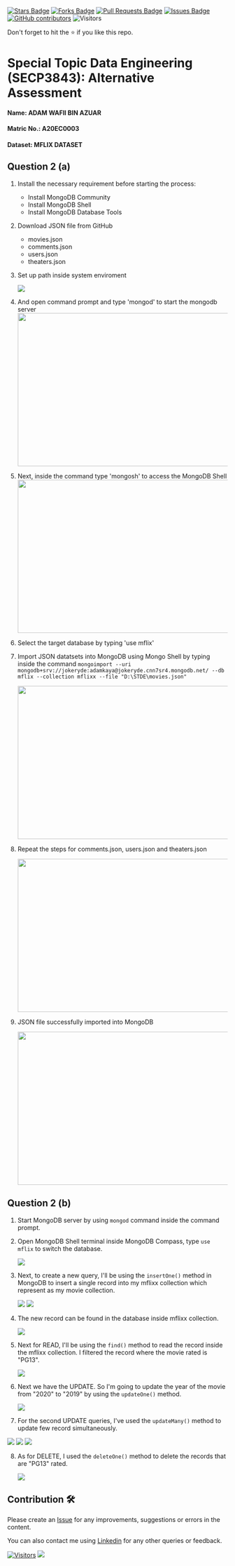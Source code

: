 <a href="https://github.com/drshahizan/SECP3843/stargazers"><img src="https://img.shields.io/github/stars/drshahizan/SECP3843" alt="Stars Badge"/></a>
<a href="https://github.com/drshahizan/SECP3843/network/members"><img src="https://img.shields.io/github/forks/drshahizan/SECP3843" alt="Forks Badge"/></a>
<a href="https://github.com/drshahizan/SECP3843/pulls"><img src="https://img.shields.io/github/issues-pr/drshahizan/SECP3843" alt="Pull Requests Badge"/></a>
<a href="https://github.com/drshahizan/SECP3843/issues"><img src="https://img.shields.io/github/issues/drshahizan/SECP3843" alt="Issues Badge"/></a>
<a href="https://github.com/drshahizan/SECP3843/graphs/contributors"><img alt="GitHub contributors" src="https://img.shields.io/github/contributors/drshahizan/SECP3843?color=2b9348"></a>
![Visitors](https://api.visitorbadge.io/api/visitors?path=https%3A%2F%2Fgithub.com%2Fdrshahizan%2FSECP3843&labelColor=%23d9e3f0&countColor=%23697689&style=flat)

Don't forget to hit the :star: if you like this repo.

# Special Topic Data Engineering (SECP3843): Alternative Assessment

#### Name: ADAM WAFII BIN AZUAR

#### Matric No.: A20EC0003

#### Dataset: MFLIX DATASET

## Question 2 (a)

  1. Install the necessary requirement before starting the process:
     <ul>
       <li> Install MongoDB Community</li>
       <li> Install MongoDB Shell</li>
       <li> Install MongoDB Database Tools</li>
     </ul>

  2. Download JSON file from GitHub
     <ul>
       <li> movies.json</li>
       <li> comments.json</li>
       <li> users.json</li>
       <li> theaters.json</li>
     </ul>

  3. Set up path inside system enviroment
     
     <img src="https://github.com/drshahizan/SECP3843/blob/0ab73ca1ce9f455715b6856adb29aaf488f920c4/submission/Jokeryde/question2/files/images/image_2023-06-26_183600121.png">
     
  5. And open command prompt and type 'mongod' to start the mongodb server
      <img src="https://github.com/drshahizan/SECP3843/blob/0ab73ca1ce9f455715b6856adb29aaf488f920c4/submission/Jokeryde/question2/files/images/mongod.jpg" style="width: 800px; height: 350px;">
      
  6. Next, inside the command type 'mongosh' to access the MongoDB Shell
     <img src="https://github.com/drshahizan/SECP3843/blob/0ab73ca1ce9f455715b6856adb29aaf488f920c4/submission/Jokeryde/question2/files/images/mongosh.jpg" style="width: 800px; height: 350px;">
     
  7. Select the target database by typing 'use mflix'
      
      
  8. Import JSON datatsets into MongoDB using Mongo Shell by typing inside the command ```mongoimport --uri mongodb+srv://jokeryde:adamkaya@jokeryde.cnn7sr4.mongodb.net/ --db mflix --collection mflixx --file "D:\STDE\movies.json"```

      <img src="https://github.com/drshahizan/SECP3843/blob/0ab73ca1ce9f455715b6856adb29aaf488f920c4/submission/Jokeryde/question2/files/images/movies.jpg" style="width: 800px; height: 350px;">
      
  9. Repeat the steps for comments.json, users.json and theaters.json

      <img src="https://github.com/drshahizan/SECP3843/blob/0520bb3bed079e157a1f5e2a857d1cf305cf112c/submission/Jokeryde/question2/files/images/other.jpg" style="width: 800px; height: 350px;">
      
  10. JSON file successfully imported into MongoDB

      <img src="https://github.com/drshahizan/SECP3843/blob/0520bb3bed079e157a1f5e2a857d1cf305cf112c/submission/Jokeryde/question2/files/images/mongo%20db.jpg" style="width: 800px; height: 350px;">

      
## Question 2 (b)

  1. Start MongoDB server by using ```mongod``` command inside the command prompt.
  2. Open MongoDB Shell terminal inside MongoDB Compass, type ```use mflix``` to switch the database.

     <img src="https://github.com/drshahizan/SECP3843/blob/2bfdac31d9e2d308440f320ba27d5f7030b08d5c/submission/Jokeryde/question2/files/images/switch.jpg">
     
  3. Next, to create a new query, I'll be using the ```insertOne()``` method in MongoDB to insert a single record into my mflixx collection which represent as my movie collection.

     <img src="https://github.com/drshahizan/SECP3843/blob/2bfdac31d9e2d308440f320ba27d5f7030b08d5c/submission/Jokeryde/question2/files/images/insertdb.jpg">

     <img src="https://github.com/drshahizan/SECP3843/blob/2bfdac31d9e2d308440f320ba27d5f7030b08d5c/submission/Jokeryde/question2/files/images/insert%20part%202.jpg">
     

  4. The new record can be found in the database inside mflixx collection.

      <img src="https://github.com/drshahizan/SECP3843/blob/2bfdac31d9e2d308440f320ba27d5f7030b08d5c/submission/Jokeryde/question2/files/images/data%20insert.jpg">

  5. Next for READ, I'll be using the ```find()``` method to read the record inside the mflixx collection. I filtered the record where the movie rated is "PG13".
     
     <img src="https://github.com/drshahizan/SECP3843/blob/2bfdac31d9e2d308440f320ba27d5f7030b08d5c/submission/Jokeryde/question2/files/images/find%20movie.jpg">

  6. Next we have the UPDATE. So I'm going to update the year of the movie from "2020" to "2019" by using the ```updateOne()``` method.

     <img src="https://github.com/drshahizan/SECP3843/blob/2bfdac31d9e2d308440f320ba27d5f7030b08d5c/submission/Jokeryde/question2/files/images/updateone.jpg">

  7. For the second UPDATE queries, I've used the ```updateMany()``` method to update few record simultaneously.

<img src="https://github.com/drshahizan/SECP3843/blob/f2ce59043557cf14ba46fbafe26b78c3c828bba4/submission/Jokeryde/question2/files/images/updatemany.jpg">


<img src="https://github.com/drshahizan/SECP3843/blob/f2ce59043557cf14ba46fbafe26b78c3c828bba4/submission/Jokeryde/question2/files/images/updatemanyy.jpg">


<img src="https://github.com/drshahizan/SECP3843/blob/f2ce59043557cf14ba46fbafe26b78c3c828bba4/submission/Jokeryde/question2/files/images/updatemanyyy.jpg">
     

  8. As for DELETE, I used the ```deleteOne()``` method to delete the records that are "PG13" rated.

     <img src="https://github.com/drshahizan/SECP3843/blob/2bfdac31d9e2d308440f320ba27d5f7030b08d5c/submission/Jokeryde/question2/files/images/delete.jpg">

     

## Contribution 🛠️

Please create an [Issue](https://github.com/drshahizan/special-topic-data-engineering/issues) for any improvements, suggestions or errors in the content.

You can also contact me using [Linkedin](https://www.linkedin.com/in/drshahizan/) for any other queries or feedback.

[![Visitors](https://api.visitorbadge.io/api/visitors?path=https%3A%2F%2Fgithub.com%2Fdrshahizan&labelColor=%23697689&countColor=%23555555&style=plastic)](https://visitorbadge.io/status?path=https%3A%2F%2Fgithub.com%2Fdrshahizan)
![](https://hit.yhype.me/github/profile?user_id=81284918)
